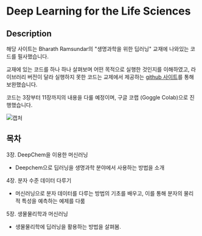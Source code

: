 # Deep Learning for the Life Sciences

## Description
해당 사이트는 Bharath Ramsundar의 "생명과학을 위한 딥러닝" 교재에 나와있는 코드를 필사했습니다. 

교재에 있는 코드를 하나 하나 살펴보며 어떤 목적으로 실행한 것인지를 이해하였고, 라이브러리 버전이 달라 실행하지 못한 코드는 교제에서 제공하는 [github 사이트](https://github.com/deepchem/DeepLearningLifeSciences)를 통해 보완했습니다.

코드는 3장부터 11장까지의 내용을 다룰 예정이며, 구글 코랩 (Goggle Colab)으로 진행했습니다.

![캡처](http://acornpub.co.kr/tb/detail/book/ei/kd/1629741384DsxCj2eR.jpg)

## 목차
3장. DeepChem을 이용한 머신러닝
- Deepchem으로 딥러닝을 생명과학 분야에서 사용하는 방법을 소개

4장. 분자 수준 데이터 다루기
- 머신러닝으로 분자 데이터를 다루는 방법의 기초를 배우고, 이를 통해 분자의 물리적 특성을 예측하는 예제를 다룸

5장. 생물물리학과 머신러닝
- 생물물리학에 딥러닝을 활용하는 방법을 살펴봄.
